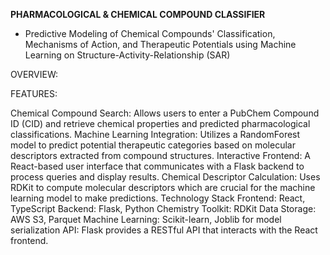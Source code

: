 **PHARMACOLOGICAL & CHEMICAL COMPOUND CLASSIFIER**
- Predictive Modeling of Chemical Compounds' Classification, Mechanisms of Action, and Therapeutic Potentials using Machine Learning on Structure-Activity-Relationship (SAR)

OVERVIEW:


FEATURES:

Chemical Compound Search: Allows users to enter a PubChem Compound ID (CID) and retrieve chemical properties and predicted pharmacological classifications.
Machine Learning Integration: Utilizes a RandomForest model to predict potential therapeutic categories based on molecular descriptors extracted from compound structures.
Interactive Frontend: A React-based user interface that communicates with a Flask backend to process queries and display results.
Chemical Descriptor Calculation: Uses RDKit to compute molecular descriptors which are crucial for the machine learning model to make predictions.
Technology Stack
Frontend: React, TypeScript
Backend: Flask, Python
Chemistry Toolkit: RDKit
Data Storage: AWS S3, Parquet
Machine Learning: Scikit-learn, Joblib for model serialization
API: Flask provides a RESTful API that interacts with the React frontend.
